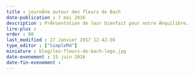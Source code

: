 ```yaml
---
title : journÃ©e autour des fleurs de Bach
date-publication : 7 mai 2016
description : PrÃ©sentation de leur bienfait pour notre Ã©quilibre.
lire-plus : 
order : 80
last_modified : 27 Janvier 2017 12-42-56
type_editor : ["SimpleMd"]
miniature : blog/les-fleurs-de-bach-logo.jpg
date-evenement : 15 juin 2016
date-fin-evenement : 
---
```

